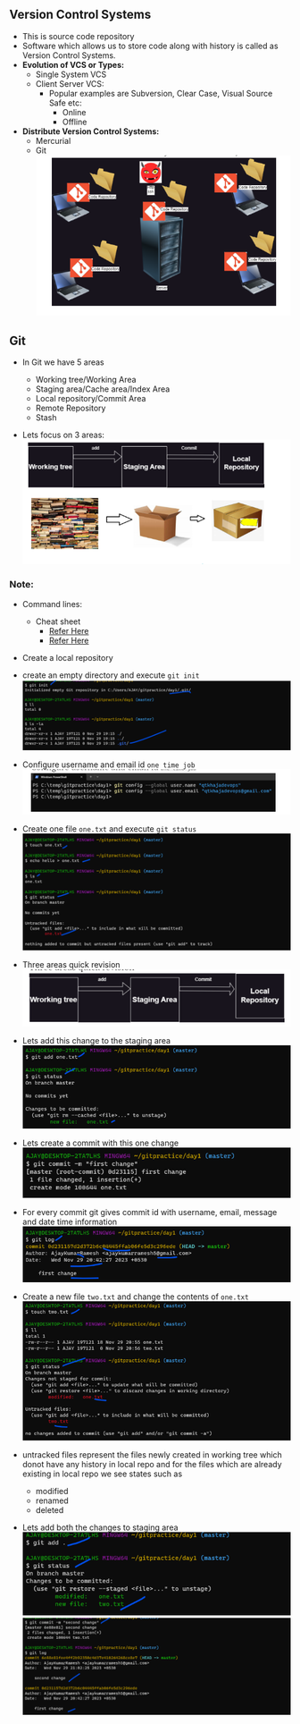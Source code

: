 Version Control Systems
-----------------------

* This is source code repository
* Software which allows us to store code along with history is called as Version Control Systems.
* **Evolution of VCS or Types:**
   * Single System VCS
   * Client Server VCS: 
      * Popular examples are Subversion, Clear Case, Visual Source Safe etc:
        * Online
        * Offline
* **Distribute Version Control Systems:** 
   * Mercurial
   * Git
![Preview](./Images/git.png)

Git
---

* In Git we have 5 areas
   * Working tree/Working Area
   * Staging area/Cache area/Index Area
   * Local repository/Commit Area
   * Remote Repository
   * Stash

* Lets focus on 3 areas:
![Preview](./Images/git1.png)

### Note:
* Command lines:
   * Cheat sheet 
     * [Refer Here](https://education.github.com/git-cheat-sheet-education.pdf)
     * [Refer Here](https://www.atlassian.com/git/tutorials/atlassian-git-cheatsheet)


* Create a local repository
* create an empty directory and execute `git init`     
![Preview](./Images/git2.png)


* Configure username and email id `one time job`
![Preview](./Images/git3.png)

* Create one file `one.txt` and execute `git status`
![Preview](./Images/git4.png)

* Three areas quick revision
![Preview](./Images/git5.png)

* Lets add this change to the staging area
![Preview](./Images/git6.png)

* Lets create a commit with this one change
![Preview](./Images/git7.png)

* For every commit git gives commit id with username, email, message and date time information
![Preview](./Images/git8.png)

* Create a new file `two.txt` and change the contents of `one.txt`
![Preview](./Images/git9.png)

* untracked files represent the files newly created in working tree which donot have any history in local repo and for the files which are already existing in local repo we see states such as
  * modified
  * renamed
  * deleted

* Lets add both the changes to staging area
![Preview](./Images/git10.png)
![Preview](./Images/git11.png)

